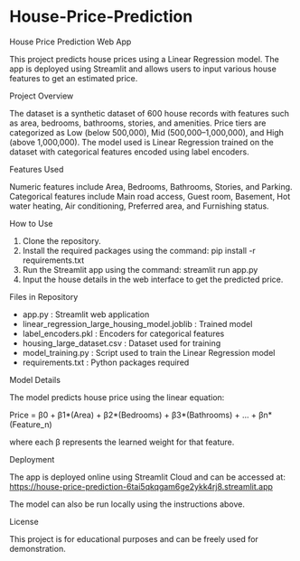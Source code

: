 # House-Price-Prediction
House Price Prediction Web App

This project predicts house prices using a Linear Regression model. The app is deployed using Streamlit and allows users to input various house features to get an estimated price.

Project Overview

The dataset is a synthetic dataset of 600 house records with features such as area, bedrooms, bathrooms, stories, and amenities. Price tiers are categorized as Low (below 500,000), Mid (500,000–1,000,000), and High (above 1,000,000). The model used is Linear Regression trained on the dataset with categorical features encoded using label encoders.

Features Used

Numeric features include Area, Bedrooms, Bathrooms, Stories, and Parking. Categorical features include Main road access, Guest room, Basement, Hot water heating, Air conditioning, Preferred area, and Furnishing status.

How to Use

1. Clone the repository.
2. Install the required packages using the command: pip install -r requirements.txt
3. Run the Streamlit app using the command: streamlit run app.py
4. Input the house details in the web interface to get the predicted price.

Files in Repository

- app.py : Streamlit web application
- linear_regression_large_housing_model.joblib : Trained model
- label_encoders.pkl : Encoders for categorical features
- housing_large_dataset.csv : Dataset used for training
- model_training.py : Script used to train the Linear Regression model
- requirements.txt : Python packages required

Model Details

The model predicts house price using the linear equation:

Price = β0 + β1*(Area) + β2*(Bedrooms) + β3*(Bathrooms) + ... + βn*(Feature_n)

where each β represents the learned weight for that feature.

Deployment

The app is deployed online using Streamlit Cloud and can be accessed at: https://house-price-prediction-6tai5qkqgam6ge2ykk4rj8.streamlit.app

The model can also be run locally using the instructions above.

License

This project is for educational purposes and can be freely used for demonstration.
